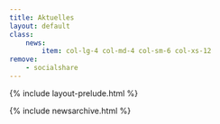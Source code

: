 ```yaml
---
title: Aktuelles
layout: default
class: 
    news:
        item: col-lg-4 col-md-4 col-sm-6 col-xs-12
remove:
    - socialshare
---
```

{% include layout-prelude.html %}

{% include newsarchive.html %}
